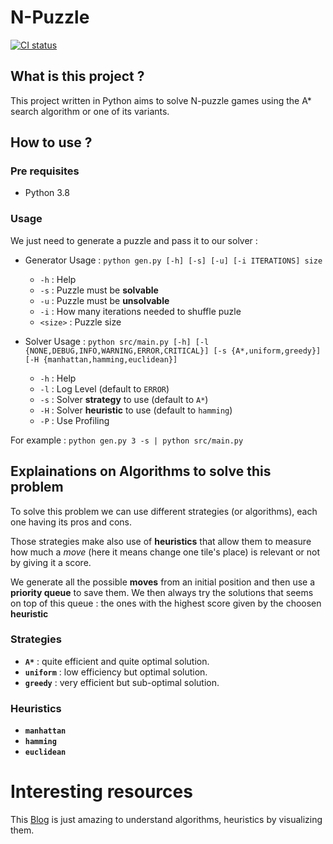 # N-Puzzle

[![CI status](https://github.com/pablo-a/npuzzle/actions/workflows/python-app.yml/badge.svg)](https://github.com/pablo-a/npuzzle/actions/workflows/python-app.yml)

## What is this project ?

This project written in Python aims to solve N-puzzle games using the A\* search algorithm or one of its variants.

## How to use ?

### Pre requisites

- Python 3.8

### Usage

We just need to generate a puzzle and pass it to our solver :

- Generator Usage : `python gen.py [-h] [-s] [-u] [-i ITERATIONS] size `

  - `-h` : Help
  - `-s` : Puzzle must be **solvable**
  - `-u` : Puzzle must be **unsolvable**
  - `-i` : How many iterations needed to shuffle puzle
  - `<size>` : Puzzle size

- Solver Usage : `python src/main.py [-h] [-l {NONE,DEBUG,INFO,WARNING,ERROR,CRITICAL}] [-s {A*,uniform,greedy}] [-H {manhattan,hamming,euclidean}]`
  - `-h` : Help
  - `-l` : Log Level (default to `ERROR`)
  - `-s` : Solver **strategy** to use (default to `A*`)
  - `-H` : Solver **heuristic** to use (default to `hamming`)
  - `-P` : Use Profiling

For example : `python gen.py 3 -s | python src/main.py`

## Explainations on Algorithms to solve this problem

To solve this problem we can use different strategies (or algorithms), each one having its pros and cons.

Those strategies make also use of **heuristics** that allow them to measure how much a _move_ (here it means change one tile's place) is relevant or not by giving it a score.

We generate all the possible **moves** from an initial position and then use a **priority queue** to save them. We then always try the solutions that seems on top of this queue : the ones with the highest score given by the choosen **heuristic**

### Strategies

- **`A*`** : quite efficient and quite optimal solution.
- **`uniform`** : low efficiency but optimal solution.
- **`greedy`** : very efficient but sub-optimal solution.

### Heuristics

- **`manhattan`**
- **`hamming`**
- **`euclidean`**

# Interesting resources

This [Blog](https://www.redblobgames.com/pathfinding/a-star/introduction.html) is just amazing to understand algorithms, heuristics by visualizing them.

